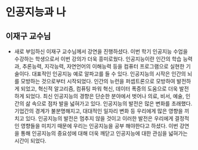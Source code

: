 인공지능과 나
===============
이재구 교수님
---------------

- 새로 부임하신 이재구 교수님께서 강연을 진행하셨다. 이번 학기 인공지능 수업을 수강하는 학생으로서 이번 강의가 더욱 흥미로웠다. 인공지능이란 인간의 학습 능력과, 추론능력, 지각능력, 자연언어의 이해능력 등을 컴퓨터 프로그램으로 실현한 기술이다. 대표적인 인공지능 예로 알파고를 들 수 있다. 인공지능의 시작은 인간의 뇌를 모방하는 것으로부터 시작되었다. 인간의 뉴런을 퍼셉트론으로 모방하여 발전하게 되었고, 혁신적 알고리즘, 컴퓨팅 파워 혁신, 데이터 폭증의 도움으로 더욱 발전하게 되었다. 최신 인공지능의 경향은 단순한 분야에서 벗어나 의료, 비서, 예술, 인간의 삶 속으로 점차 발을 넓혀가고 있다. 인공지능의 발전은 많은 변화를 초래했다. 기업간의 경계가 불분명해지고, 대대적인 일자리 변화 등 우리에게 많은 영향을 끼치고 있다. 인공지능의 발전은 멈추지 않을 것이고 이러한 발전은 우리에게 결정적인 영향들을 미치기 때문에 우리는 인공지능을 공부 해야한다고 하셨다. 이번 강연을 통해 인공지능의 중요성에 대해 더욱 깨닫고 인공지능에 대한 관심을 넓혀가는 시간이 되었다.
